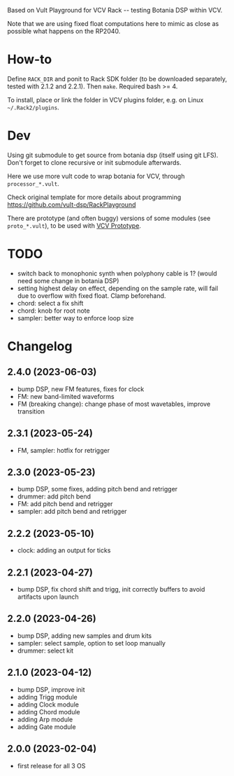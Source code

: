 
Based on Vult Playground for VCV Rack -- testing Botania DSP within VCV.

Note that we are using fixed float computations here to mimic as close as possible what happens on the RP2040.

# How-to

Define `RACK_DIR` and ponit to Rack SDK folder (to be downloaded separately, tested with 2.1.2 and 2.2.1). Then `make`. Required bash >= 4.

To install, place or link the folder in VCV plugins folder, e.g. on Linux `~/.Rack2/plugins`.

# Dev

Using git submodule to get source from botania dsp (itself using git LFS). Don't forget to clone recursive or init submodule afterwards.

Here we use more vult code to wrap botania for VCV, through `processor_*.vult`.

Check original template for more details about programming https://github.com/vult-dsp/RackPlayground

There are prototype (and often buggy) versions of some modules (see `proto_*.vult`), to be used with [VCV Prototype](https://github.com/VCVRack/VCV-Prototype).

# TODO

- switch back to monophonic synth when polyphony cable is 1? (would need some change in botania DSP)
- setting highest delay on effect, depending on the sample rate, will fail due to overflow with fixed float. Clamp beforehand.
- chord: select a fix shift
- chord: knob for root note
- sampler: better way to enforce loop size

# Changelog

## 2.4.0 (2023-06-03)

- bump DSP, new FM features, fixes for clock
- FM: new band-limited waveforms
- FM (breaking change): change phase of most wavetables, improve transition

## 2.3.1 (2023-05-24)

- FM, sampler: hotfix for retrigger

## 2.3.0 (2023-05-23)

- bump DSP, some fixes, adding pitch bend and retrigger
- drummer: add pitch bend
- FM: add pitch bend and retrigger
- sampler: add pitch bend and retrigger

## 2.2.2 (2023-05-10)

- clock: adding an output for ticks

## 2.2.1 (2023-04-27)

- bump DSP, fix chord shift and trigg, init correctly buffers to avoid artifacts upon launch

## 2.2.0 (2023-04-26)

- bump DSP, adding new samples and drum kits
- sampler: select sample, option to set loop manually
- drummer: select kit

## 2.1.0 (2023-04-12)

- bump DSP, improve init
- adding Trigg module
- adding Clock module
- adding Chord module
- adding Arp module
- adding Gate module

## 2.0.0 (2023-02-04)

- first release for all 3 OS
